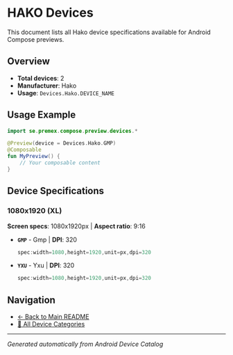 # HAKO Devices

This document lists all Hako device specifications available for Android Compose previews.

## Overview

- **Total devices**: 2
- **Manufacturer**: Hako
- **Usage**: `Devices.Hako.DEVICE_NAME`

## Usage Example

```kotlin
import se.premex.compose.preview.devices.*

@Preview(device = Devices.Hako.GMP)
@Composable
fun MyPreview() {
    // Your composable content
}
```

## Device Specifications

### 1080x1920 (XL)

**Screen specs**: 1080x1920px | **Aspect ratio**: 9:16

- **`GMP`** - Gmp | **DPI**: 320
  ```kotlin
  spec:width=1080,height=1920,unit=px,dpi=320
  ```

- **`YXU`** - Yxu | **DPI**: 320
  ```kotlin
  spec:width=1080,height=1920,unit=px,dpi=320
  ```

## Navigation

- [← Back to Main README](../../README.md)
- [📱 All Device Categories](../README.md)

---
*Generated automatically from Android Device Catalog*
